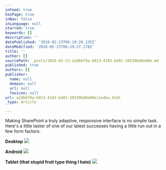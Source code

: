 ```yaml
---
inFeed: true
hasPage: true
inNav: false
inLanguage: null
starred: true
keywords: []
description: ''
datePublished: '2016-02-23T06:19:28.135Z'
dateModified: '2016-02-23T06:19:27.178Z'
title: ''
author: []
sourcePath: _posts/2016-02-23-a2dbbf9a-b813-4103-b401-20539bd8e88e.md
published: true
authors: []
publisher:
  name: null
  domain: null
  url: null
  favicon: null
url: a2dbbf9a-b813-4103-b401-20539bd8e88e/index.html
_type: Article

---
```

Making SharePoint a truly adaptive, responsive interface is no simple task.  Here's a little taster of one of our latest successes having a little run out in a few form factors:

**Desktop**
![](https://the-grid-user-content.s3-us-west-2.amazonaws.com/cb68c65c-03df-4cad-9919-71c2b9be97c1.PNG)

**Android**
![](https://the-grid-user-content.s3-us-west-2.amazonaws.com/4d3aa1ef-a6b9-4521-9d7d-5e7309a15540.PNG)

**Tablet (that stupid fruit type thing I hate)**
![](https://the-grid-user-content.s3-us-west-2.amazonaws.com/3fb4af03-f662-47e3-8847-d7d5d2a96490.PNG)